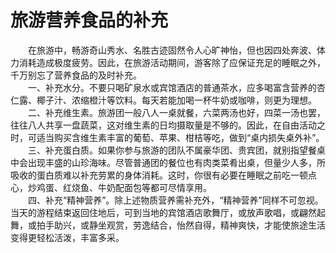 # 旅游营养食品的补充  

&emsp;&emsp;在旅游中，畅游奇山秀水、名胜古迹固然令人心旷神怡，但也因四处奔波、体力消耗造成极度疲劳。因此，在旅游活动期间，游客除了应保证充足的睡眠之外，千万别忘了营养食品的及时补充。  
&emsp;&emsp;一、补充水分。不要只喝矿泉水或宾馆酒店的普通茶水，应多喝富含营养的杏仁露、椰子汁、浓缩橙汁等饮料。每天若能加喝一杯牛奶或咖啡，则更为理想。  
&emsp;&emsp;二、补充维生素。旅游团一般八人一桌就餐，六菜两汤也好，四菜一汤也罢，往往八人共享一盘蔬菜，这对维生素的日均摄取量是不够的。因此，在自由活动之时，可适当购买含维生素丰富的葡萄、苹果、柑桔等吃，做到“桌内损失桌外补”。  
&emsp;&emsp;三、补充蛋白质。如果你参与旅游的团队不属豪华团、贵宾团，就别指望餐桌中会出现丰盛的山珍海味。尽管普通团的餐位也有肉类菜肴出桌，但量少人多，所吸收的蛋白质难以补充劳累的身体消耗。这时，你很有必要在睡眠之前吃一顿点心，炒鸡蛋、红烧鱼、牛奶配面包等都可尽情享用。  
&emsp;&emsp;四、补充“精神营养”。除上述物质营养需补充外，“精神营养”同样不可忽视。当天的游程结束返回住地后，可到当地的宾馆酒店歌舞厅，或放声歌唱，或翩然起舞，或拍手助兴，或静坐观赏，劳逸结合，怡然自得，精神爽快，才能使旅途生活变得更轻松活泼，丰富多采。  
<!-- Last processed: 2025-07-22 03:44:30 -->
